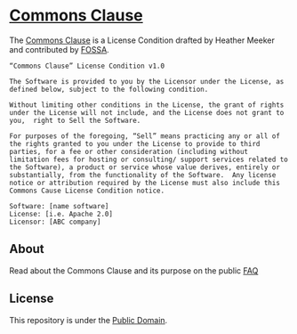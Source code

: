 # [Commons Clause](https://commonsclause.com)

The [Commons Clause](https://commonsclause.com) is a License Condition drafted by Heather Meeker and contributed by [FOSSA](https://fossa.io).

```plaintext
“Commons Clause” License Condition v1.0

The Software is provided to you by the Licensor under the License, as defined below, subject to the following condition.

Without limiting other conditions in the License, the grant of rights under the License will not include, and the License does not grant to you,  right to Sell the Software.

For purposes of the foregoing, “Sell” means practicing any or all of the rights granted to you under the License to provide to third parties, for a fee or other consideration (including without limitation fees for hosting or consulting/ support services related to the Software), a product or service whose value derives, entirely or substantially, from the functionality of the Software.  Any license notice or attribution required by the License must also include this Commons Cause License Condition notice.

Software: [name software]
License: [i.e. Apache 2.0]
Licensor: [ABC company]
```

## About

Read about the Commons Clause and its purpose on the public [FAQ](https://commonsclause.com/#faq)

## License

This repository is under the [Public Domain](https://creativecommons.org/publicdomain/zero/1.0/legalcode).
